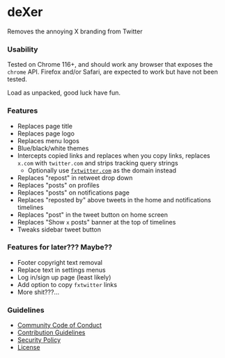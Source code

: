 # deXer
Removes the annoying X branding from Twitter

### Usability
Tested on Chrome 116+, and should work any browser that exposes the `chrome` API. Firefox and/or Safari, are expected to work but have not been tested.

Load as unpacked, good luck have fun.

### Features
- Replaces page title
- Replaces page logo
- Replaces menu logos
- Blue/black/white themes
- Intercepts copied links and replaces when you copy links, replaces `x.com` with `twitter.com` and strips tracking query strings
    - Optionally use [`fxtwitter.com`](https://github.com/FixTweet/FixTweet) as the domain instead
- Replaces "repost" in retweet drop down
- Replaces "posts" on profiles
- Replaces "posts" on notifications page
- Replaces "reposted by" above tweets in the home and notifications timelines
- Replaces "post" in the tweet button on home screen
- Replaces "Show `x` posts" banner at the top of timelines
- Tweaks sidebar tweet button

### Features for later??? Maybe??
- Footer copyright text removal
- Replace text in settings menus
- Log in/sign up page (least likely)
- Add option to copy `fxtwitter` links
- More shit???...

### Guidelines
- [Community Code of Conduct](.github/CODE_OF_CONDUCT.md)
- [Contribution Guidelines](.github/CONTRIBUTING.md)
- [Security Policy](.github/SECURITY.md)
- [License](LICENSE)
